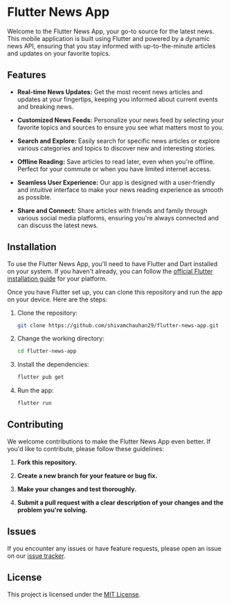 # Flutter News App

Welcome to the Flutter News App, your go-to source for the latest news. This mobile application is built using Flutter and powered by a dynamic news API, ensuring that you stay informed with up-to-the-minute articles and updates on your favorite topics.

## Features

- **Real-time News Updates:** Get the most recent news articles and updates at your fingertips, keeping you informed about current events and breaking news.

- **Customized News Feeds:** Personalize your news feed by selecting your favorite topics and sources to ensure you see what matters most to you.

- **Search and Explore:** Easily search for specific news articles or explore various categories and topics to discover new and interesting stories.

- **Offline Reading:** Save articles to read later, even when you're offline. Perfect for your commute or when you have limited internet access.

- **Seamless User Experience:** Our app is designed with a user-friendly and intuitive interface to make your news reading experience as smooth as possible.

- **Share and Connect:** Share articles with friends and family through various social media platforms, ensuring you're always connected and can discuss the latest news.

## Installation

To use the Flutter News App, you'll need to have Flutter and Dart installed on your system. If you haven't already, you can follow the [official Flutter installation guide](https://flutter.dev/docs/get-started/install) for your platform.

Once you have Flutter set up, you can clone this repository and run the app on your device. Here are the steps:

1. Clone the repository:
    ```bash
    git clone https://github.com/shivamchauhan29/flutter-news-app.git
2. Change the working directory:
    ```bash
    cd flutter-news-app
3. Install the dependencies:
    ```bash
    flutter pub get
4. Run the app:
    ```bash
    flutter run

## Contributing

We welcome contributions to make the Flutter News App even better. If you'd like to contribute, please follow these guidelines:

1. **Fork this repository.**

2. **Create a new branch for your feature or bug fix.**

3. **Make your changes and test thoroughly.**

4. **Submit a pull request with a clear description of your changes and the problem you're solving.**

## Issues

If you encounter any issues or have feature requests, please open an issue on our [issue tracker](https://github.com/shivamchauhan29/flutter-news-app/issues).

## License

This project is licensed under the [MIT License](LICENSE).

